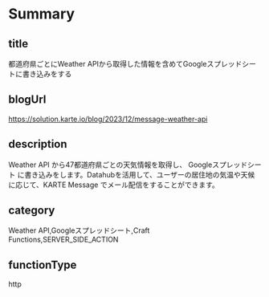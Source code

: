 # Summary

## title

都道府県ごとにWeather APIから取得した情報を含めてGoogleスプレッドシートに書き込みをする

## blogUrl
https://solution.karte.io/blog/2023/12/message-weather-api

## description

Weather API から47都道府県ごとの天気情報を取得し、 Googleスプレッドシート に書き込みをします。Datahubを活用して、ユーザーの居住地の気温や天候に応じて、KARTE Message でメール配信をすることができます。

## category

Weather API,Googleスプレッドシート,Craft Functions,SERVER_SIDE_ACTION

## functionType

http